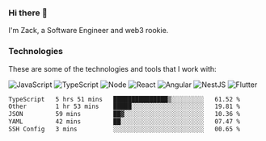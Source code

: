 ### Hi there 👋
I'm Zack, a Software Engineer and web3 rookie.

### Technologies
These are some of the technologies and tools that I work with:

![JavaScript](https://img.shields.io/badge/JavaScript-323330.svg?logo=javascript&logoColor=F7DF1E) 
![TypeScript](https://img.shields.io/badge/TypeScript-007ACC.svg?logo=typescript&logoColor=white) 
![Node](https://img.shields.io/badge/Node.js-43853D.svg?logo=node.js&logoColor=white)
![React](https://img.shields.io/badge/React-20232a.svg?logo=react&logoColor=61DAFB) 
![Angular](https://img.shields.io/badge/Angular-E23237.svg?logo=angularjs&logoColor=white)
![NestJS](https://img.shields.io/badge/NestJS-E0234E?logo=nestjs&logoColor=white)
![Flutter](https://img.shields.io/badge/Flutter-02569B.svg?logo=flutter&logoColor=white)

<!--START_SECTION:waka-->

```txt
TypeScript   5 hrs 51 mins   ███████████████▒░░░░░░░░░   61.52 %
Other        1 hr 53 mins    █████░░░░░░░░░░░░░░░░░░░░   19.81 %
JSON         59 mins         ██▓░░░░░░░░░░░░░░░░░░░░░░   10.36 %
YAML         42 mins         ██░░░░░░░░░░░░░░░░░░░░░░░   07.47 %
SSH Config   3 mins          ░░░░░░░░░░░░░░░░░░░░░░░░░   00.65 %
```

<!--END_SECTION:waka-->
